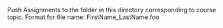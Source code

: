 Push Assignments to the folder in this directory corresponding to course topic. Format for file name: FirstName_LastName.foo
